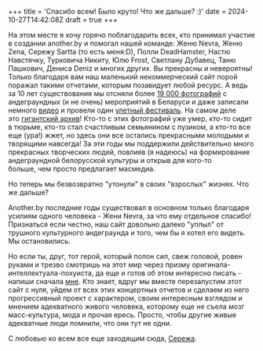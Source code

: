 +++
title = 'Спасибо всем! Было круто! Что же дальше? :)'
date = 2024-10-27T14:42:08Z
draft = true
+++

На этом месте я хочу горячо поблагодарить всех, кто принимал участие в создании another.by и помогал нашей команде: Женю Nevra, Женю Zena, Сережу Sartta (то есть меня:D), Полли DeadHamster, Настю Навстячку, Турковича Никиту, Юлю Frost, Светлану Дубавец, Таню Пашкович, Дениса Deniz и многих других. Вы прекрасны и невероятны! Только благодаря вам наш маленький некоммерческий сайт порой поражал такими отчетами, которым позавидует любой ресурс. А ведь за 10 лет существования мы отсняли более [19 000 фотографий](/gallery/) с андеграундных (и не очень) мероприятий в Беларуси и даже записали немного [видео](https://www.youtube.com/user/anotherby) и провели один [улетный фестиваль](https://www.youtube.com/watch?v=yr3g7FnrspI). На самом деле это [гигантский архив](/gallery/)! Кто-то с этих фотографий уже умер, кто-то сидит в тюрьме, кто-то стал счастливым семьянином с пузиком, а кто-то все еще (ура!) жжет, но здесь они все остались прекрасными молодыми и творящими навсегда! За эти годы мы поддержили действительно много прекрасных творческих людей, повлияв (я надеюсь) на формирование андеграундной белорусской культуры и открыв для кого-то больше, чем просто предлагает масмедиа.

Но теперь мы безвозвратно "утонули" в своих "взрослых" жизнях. Что же дальше?

<!--more-->

Another.by последние годы существовал в основном только благодаря усилиям одного человека - Жени Nevra, за что ему отдельное спасибо! Признаться если честно, наш сайт довольно далеко "уплыл" от трушного культурного андеграунда и того, чем бы я хотел его видеть. Мы остановились. 

Но если ты, друг, тот герой, который полон сил, свеж головой, ровен руками и трезво смотришь на этот мир через призму оригинала-интеллектуала-похуиста, да еще и готов об этом интересно писать - напиши сначала [мне](http://vk.me/sartt). Кто знает, вдруг мы вместе перезапустим этот сайт с нуля, уйдем от всех этих концертных отчетов и сделаем из него прогрессивный проект с характером, своим интересным взглядом и мнением адекватного живого человека, которому еще не съела мозг масс-культура, мода и прочая ересь. Просто, чтобы другие живые адекватные люди помнили, что они тут не одни.

С любовью ко всем все еще заходящим сюда, [Сережа](https://www.facebook.com/sartt).
